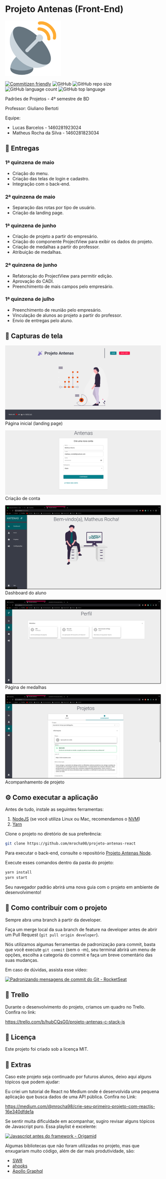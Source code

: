 # Projeto Antenas (Front-End)

![logo](public/apple-touch-icon.png)

[![Commitizen friendly](https://img.shields.io/badge/commitizen-friendly-brightgreen.svg)](http://commitizen.github.io/cz-cli/)
![GitHub](https://img.shields.io/github/license/mrocha98/projeto-antenas-react?color=%23)
![GitHub repo size](https://img.shields.io/github/repo-size/mrocha98/projeto-antenas-react?color=%23)
![GitHub language count](https://img.shields.io/github/languages/count/mrocha98/projeto-antenas-react?color=%23)
![GitHub top language](https://img.shields.io/github/languages/top/mrocha98/projeto-antenas-react?color=%23)

Padrões de Projetos - 4º semestre de BD

Professor: Giuliano Bertoti

Equipe:

- Lucas Barcelos - 1460281923024
- Matheus Rocha da Silva - 1460281823034

## 🚚 Entregas

### 1ª quinzena de maio

- Criação do menu.
- Criação das telas de login e cadastro.
- Integração com o back-end.

### 2ª quinzena de maio

- Separação das rotas por tipo de usuário.
- Criação da landing page.

### 1ª quinzena de junho

- Criação de projeto a partir do empresário.
- Criação do componente ProjectView para exibir os dados do projeto.
- Criação de medalhas a partir do professor.
- Atribuição de medalhas.

### 2ª quinzena de junho

- Refatoração do ProjectView para permitir edição.
- Aprovação do CADI.
- Preenchimento de mais campos pelo empresário.

### 1ª quinzena de julho

- Preenchimento de reunião pelo empresário.
- Vinculação de alunos ao projeto a partir do professor.
- Envio de entregas pelo aluno.

## 📸 Capturas de tela

![landing page](.github/images/landing-page.png)
Página inicial (landing page)

![account-creation](.github/images/account-creation.png)
Criação de conta

![dashboard](.github/images/dashboard.png)
Dashboard do aluno

![medals](.github/images/medals.png)
Página de medalhas

![project](.github/images/project.png)
Acompanhamento de projeto

## ⚙️ Como executar a aplicação

Antes de tudo, instale as seguintes ferramentas:

1. [NodeJS](https://nodejs.org/en/) (se você utiliza Linux ou Mac, recomendamos o [NVM](https://github.com/nvm-sh/nvm))
2. [Yarn](https://yarnpkg.com/getting-started/install)

Clone o projeto no diretório de sua preferência:

```bash
git clone https://github.com/mrocha98/projeto-antenas-react
```

Para executar o back-end, consulte o repositório [Projeto Antenas Node](https://github.com/lucassbarcelos/ProjetoAntenas.node).

Execute esses comandos dentro da pasta do projeto:

```bash
yarn install
yarn start
```

Seu navegador padrão abrirá uma nova guia com o projeto em ambiente de desenvolvimento!

## 🙌 Como contribuir com o projeto

Sempre abra uma branch à partir da developer.

Faça um merge local da sua branch de feature na developer antes de abrir um Pull Request (`git pull origin developer`).

Nós utilizamos algumas ferramentas de padronização para commit, basta que você execute `git commit` (sem o -m), seu terminal abrirá um menu de opções, escolha a categoria do commit e faça um breve comentário das suas mudanças.

Em caso de dúvidas, assista esse vídeo:

[![Padronizando mensagens de commit do Git - RocketSeat](https://i.ytimg.com/vi/erInHkjxkL8/maxresdefault.jpg)](https://www.youtube.com/watch?v=erInHkjxkL8)

## 📔 Trello

Durante o desenvolvimento do projeto, criamos um quadro no Trello. Confira no link:

<https://trello.com/b/hubCQsG0/projeto-antenas-c-stack-js>

## 📜 Licença

Este projeto foi criado sob a licença MIT.

## 🤔 Extras

Caso este projeto seja continuado por futuros alunos, deixo aqui alguns tópicos que podem ajudar:

Eu criei um tutorial de React no Medium onde é desenvolvida uma pequena aplicação que busca dados de uma API pública.
Confira no Link: 

<https://medium.com/@mrocha98/crie-seu-primeiro-projeto-com-reactjs-16e340dfde1a>

Se sentir muita dificuldade em acompanhar, sugiro revisar alguns tópicos de Javascript puro. Essa playlist é excelente:

[![Javascript antes do framework - Origamid](https://i.ytimg.com/vi/j6iSONAO6sQ/hqdefault.jpg?sqp=-oaymwEXCNACELwBSFryq4qpAwkIARUAAIhCGAE=&rs=AOn4CLBI9ZXLd_MgncIytgCBx9C_ROtoVg)](https://www.youtube.com/playlist?list=PL9rc_FjKlX39T78CUANwmdta_d1CgUtMt)

Algumas bibliotecas que não foram utilizadas no projeto, mas que enxugariam muito código, além de dar mais produtividade, são:
- [SWR](https://swr.vercel.app/)
- [ahooks](https://ahooks.js.org/)
- [Apollo Graphql](https://www.apollographql.com/docs/react/)
